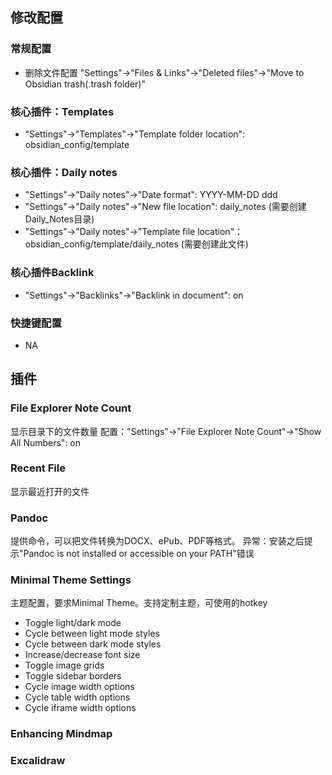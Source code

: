 ## 修改配置
### 常规配置
- 删除文件配置 "Settings"->"Files & Links"->"Deleted files"->"Move to Obsidian trash(.trash folder)"

### 核心插件：Templates
- “Settings"->"Templates"->"Template folder location": obsidian_config/template

### 核心插件：Daily notes
- "Settings"->"Daily notes"->"Date format": YYYY-MM-DD ddd
- "Settings"->"Daily notes"->"New file location": daily_notes (需要创建Daily_Notes目录)
- "Settings"->"Daily notes"->"Template file location"：obsidian_config/template/daily_notes (需要创建此文件)

### 核心插件Backlink
- "Settings"->"Backlinks"->"Backlink in document": on

### 快捷键配置
- NA


## 插件
### File Explorer Note Count
显示目录下的文件数量
配置："Settings"->"File Explorer Note Count"->"Show All Numbers": on

### Recent File
显示最近打开的文件

### Pandoc
提供命令，可以把文件转换为DOCX、ePub、PDF等格式。
异常：安装之后提示"Pandoc is not installed or accessible on your PATH"错误

### Minimal Theme Settings
主题配置，要求Minimal Theme。支持定制主题，可使用的hotkey
-   Toggle light/dark mode
-   Cycle between light mode styles
-   Cycle between dark mode styles
-   Increase/decrease font size
-   Toggle image grids
-   Toggle sidebar borders
-   Cycle image width options
-   Cycle table width options
-   Cycle iframe width options


### Enhancing Mindmap


### Excalidraw

